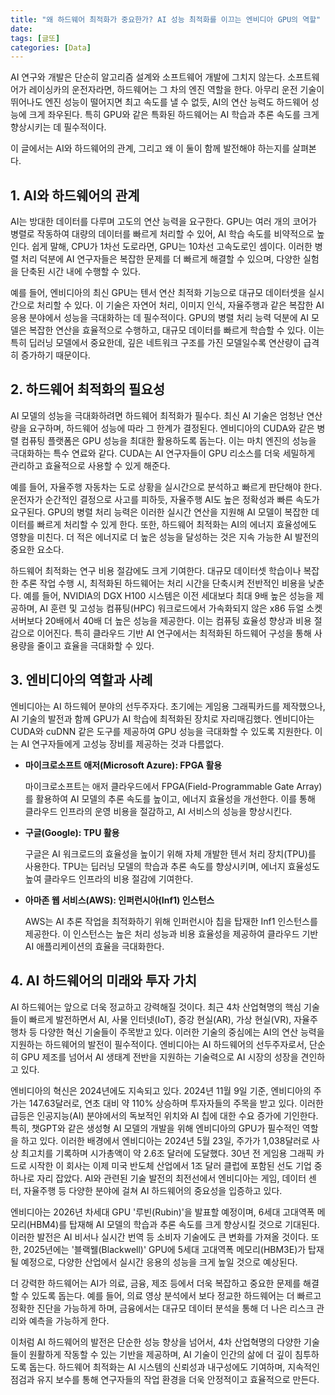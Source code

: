 ```yaml
---
title: "왜 하드웨어 최적화가 중요한가? AI 성능 최적화를 이끄는 엔비디아 GPU의 역할"
date: 
tags: [글또]
categories: [Data]
---
```


AI 연구와 개발은 단순히 알고리즘 설계와 소프트웨어 개발에 그치지 않는다. 소프트웨어가 레이싱카의 운전자라면, 하드웨어는 그 차의 엔진 역할을 한다. 아무리 운전 기술이 뛰어나도 엔진 성능이 떨어지면 최고 속도를 낼 수 없듯, AI의 연산 능력도 하드웨어 성능에 크게 좌우된다. 특히 GPU와 같은 특화된 하드웨어는 AI 학습과 추론 속도를 크게 향상시키는 데 필수적이다.

이 글에서는 AI와 하드웨어의 관계, 그리고 왜 이 둘이 함께 발전해야 하는지를 살펴본다.

## 1. AI와 하드웨어의 관계

AI는 방대한 데이터를 다루며 고도의 연산 능력을 요구한다. GPU는 여러 개의 코어가 병렬로 작동하여 대량의 데이터를 빠르게 처리할 수 있어, AI 학습 속도를 비약적으로 높인다. 쉽게 말해, CPU가 1차선 도로라면, GPU는 10차선 고속도로인 셈이다. 이러한 병렬 처리 덕분에 AI 연구자들은 복잡한 문제를 더 빠르게 해결할 수 있으며, 다양한 실험을 단축된 시간 내에 수행할 수 있다.

예를 들어, 엔비디아의 최신 GPU는 텐서 연산 최적화 기능으로 대규모 데이터셋을 실시간으로 처리할 수 있다. 이 기술은 자연어 처리, 이미지 인식, 자율주행과 같은 복잡한 AI 응용 분야에서 성능을 극대화하는 데 필수적이다. GPU의 병렬 처리 능력 덕분에 AI 모델은 복잡한 연산을 효율적으로 수행하고, 대규모 데이터를 빠르게 학습할 수 있다. 이는 특히 딥러닝 모델에서 중요한데, 깊은 네트워크 구조를 가진 모델일수록 연산량이 급격히 증가하기 때문이다.

## 2. 하드웨어 최적화의 필요성

AI 모델의 성능을 극대화하려면 하드웨어 최적화가 필수다. 최신 AI 기술은 엄청난 연산량을 요구하며, 하드웨어 성능에 따라 그 한계가 결정된다. 엔비디아의 CUDA와 같은 병렬 컴퓨팅 플랫폼은 GPU 성능을 최대한 활용하도록 돕는다. 이는 마치 엔진의 성능을 극대화하는 특수 연료와 같다. CUDA는 AI 연구자들이 GPU 리소스를 더욱 세밀하게 관리하고 효율적으로 사용할 수 있게 해준다.

예를 들어, 자율주행 자동차는 도로 상황을 실시간으로 분석하고 빠르게 판단해야 한다. 운전자가 순간적인 결정으로 사고를 피하듯, 자율주행 AI도 높은 정확성과 빠른 속도가 요구된다. GPU의 병렬 처리 능력은 이러한 실시간 연산을 지원해 AI 모델이 복잡한 데이터를 빠르게 처리할 수 있게 한다. 또한, 하드웨어 최적화는 AI의 에너지 효율성에도 영향을 미친다. 더 적은 에너지로 더 높은 성능을 달성하는 것은 지속 가능한 AI 발전의 중요한 요소다.

하드웨어 최적화는 연구 비용 절감에도 크게 기여한다. 대규모 데이터셋 학습이나 복잡한 추론 작업 수행 시, 최적화된 하드웨어는 처리 시간을 단축시켜 전반적인 비용을 낮춘다. 예를 들어, NVIDIA의 DGX H100 시스템은 이전 세대보다 최대 9배 높은 성능을 제공하며, AI 훈련 및 고성능 컴퓨팅(HPC) 워크로드에서 가속화되지 않은 x86 듀얼 소켓 서버보다 20배에서 40배 더 높은 성능을 제공한다. 이는 컴퓨팅 효율성 향상과 비용 절감으로 이어진다. 특히 클라우드 기반 AI 연구에서는 최적화된 하드웨어 구성을 통해 사용량을 줄이고 효율을 극대화할 수 있다.

## 3. 엔비디아의 역할과 사례

엔비디아는 AI 하드웨어 분야의 선두주자다. 초기에는 게임용 그래픽카드를 제작했으나, AI 기술의 발전과 함께 GPU가 AI 학습에 최적화된 장치로 자리매김했다. 엔비디아는 CUDA와 cuDNN 같은 도구를 제공하여 GPU 성능을 극대화할 수 있도록 지원한다. 이는 AI 연구자들에게 고성능 장비를 제공하는 것과 다름없다.

- **마이크로소프트 애저(Microsoft Azure): FPGA 활용**
    
    마이크로소프트는 애저 클라우드에서 FPGA(Field-Programmable Gate Array)를 활용하여 AI 모델의 추론 속도를 높이고, 에너지 효율성을 개선한다. 이를 통해 클라우드 인프라의 운영 비용을 절감하고, AI 서비스의 성능을 향상시킨다.
    
- **구글(Google): TPU 활용**
    
    구글은 AI 워크로드의 효율성을 높이기 위해 자체 개발한 텐서 처리 장치(TPU)를 사용한다. TPU는 딥러닝 모델의 학습과 추론 속도를 향상시키며, 에너지 효율성도 높여 클라우드 인프라의 비용 절감에 기여한다.
    
- **아마존 웹 서비스(AWS): 인퍼런시아(Inf1) 인스턴스**
    
    AWS는 AI 추론 작업을 최적화하기 위해 인퍼런시아 칩을 탑재한 Inf1 인스턴스를 제공한다. 이 인스턴스는 높은 처리 성능과 비용 효율성을 제공하여 클라우드 기반 AI 애플리케이션의 효율을 극대화한다.

## 4. AI 하드웨어의 미래와 투자 가치

AI 하드웨어는 앞으로 더욱 정교하고 강력해질 것이다. 최근 4차 산업혁명의 핵심 기술들이 빠르게 발전하면서 AI, 사물 인터넷(IoT), 증강 현실(AR), 가상 현실(VR), 자율주행차 등 다양한 혁신 기술들이 주목받고 있다. 이러한 기술의 중심에는 AI의 연산 능력을 지원하는 하드웨어의 발전이 필수적이다. 엔비디아는 AI 하드웨어의 선두주자로서, 단순히 GPU 제조를 넘어서 AI 생태계 전반을 지원하는 기술력으로 AI 시장의 성장을 견인하고 있다.

엔비디아의 혁신은 2024년에도 지속되고 있다. 2024년 11월 9일 기준, 엔비디아의 주가는 147.63달러로, 연초 대비 약 110% 상승하며 투자자들의 주목을 받고 있다. 이러한 급등은 인공지능(AI) 분야에서의 독보적인 위치와 AI 칩에 대한 수요 증가에 기인한다. 특히, 챗GPT와 같은 생성형 AI 모델의 개발을 위해 엔비디아의 GPU가 필수적인 역할을 하고 있다. 이러한 배경에서 엔비디아는 2024년 5월 23일, 주가가 1,038달러로 사상 최고치를 기록하며 시가총액이 약 2.6조 달러에 도달했다. 30년 전 게임용 그래픽 카드로 시작한 이 회사는 이제 미국 반도체 산업에서 1조 달러 클럽에 포함된 선도 기업 중 하나로 자리 잡았다. AI와 관련된 기술 발전의 최전선에서 엔비디아는 게임, 데이터 센터, 자율주행 등 다양한 분야에 걸쳐 AI 하드웨어의 중요성을 입증하고 있다.

엔비디아는 2026년 차세대 GPU '루빈(Rubin)'을 발표할 예정이며, 6세대 고대역폭 메모리(HBM4)를 탑재해 AI 모델의 학습과 추론 속도를 크게 향상시킬 것으로 기대된다. 이러한 발전은 AI 비서나 실시간 번역 등 소비자 기술에도 큰 변화를 가져올 것이다. 또한, 2025년에는 '블랙웰(Blackwell)' GPU에 5세대 고대역폭 메모리(HBM3E)가 탑재될 예정으로, 다양한 산업에서 실시간 응용의 성능을 크게 높일 것으로 예상된다.

더 강력한 하드웨어는 AI가 의료, 금융, 제조 등에서 더욱 복잡하고 중요한 문제를 해결할 수 있도록 돕는다. 예를 들어, 의료 영상 분석에서 보다 정교한 하드웨어는 더 빠르고 정확한 진단을 가능하게 하며, 금융에서는 대규모 데이터 분석을 통해 더 나은 리스크 관리와 예측을 가능하게 한다.

이처럼 AI 하드웨어의 발전은 단순한 성능 향상을 넘어서, 4차 산업혁명의 다양한 기술들이 원활하게 작동할 수 있는 기반을 제공하며, AI 기술이 인간의 삶에 더 깊이 침투하도록 돕는다. 하드웨어 최적화는 AI 시스템의 신뢰성과 내구성에도 기여하며, 지속적인 점검과 유지 보수를 통해 연구자들의 작업 환경을 더욱 안정적이고 효율적으로 만든다.

